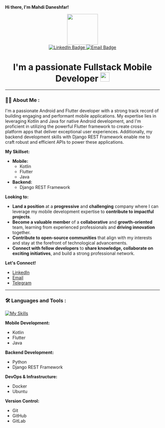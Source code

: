 **Hi there, I'm Mahdi Daneshfar!** 

<div id="header" align="center">
  <img src="https://media.giphy.com/media/M9gbBd9nbDrOTu1Mqx/giphy.gif" width="100"/>
  <div id="badges">
    <a href="https://www.linkedin.com/in/mehdi-daneshfar-900a6a232/">
      <img src="https://img.shields.io/badge/LinkedIn-blue?style=for-the-badge&logo=linkedin&logoColor=white" alt="LinkedIn Badge"/>
    </a>
    <a href="mailto:mdfr1376@gmail.com">  <img src="https://img.shields.io/badge/Email-grey?style=for-the-badge&logo=email&logoColor=white" alt="Email Badge"/>  </a>
    </div>
</div>

<div align="center">
  <h1>
    I'm a passionate Fullstack Mobile Developer <img src="https://media.giphy.com/media/hvRJCLFzcasrR4ia7z/giphy.gif" width="30px"/>
  </h1>
</div>


---

### :man_technologist: About Me :

I'm a passionate Android and Flutter developer with a strong track record of building engaging and performant mobile applications. My expertise lies in leveraging Kotlin and Java for native Android development, and I'm proficient in utilizing the powerful Flutter framework to create cross-platform apps that deliver exceptional user experiences. Additionally, my backend development skills with Django REST Framework enable me to craft robust and efficient APIs to power these applications.

**My Skillset:**

* **Mobile:**
    * Kotlin
    * Flutter
    * Java
* **Backend:**
    * Django REST Framework

**Looking to:**

* **Land a position** at a **progressive** and **challenging** company where I can leverage my mobile development expertise to **contribute to impactful projects**.
* **Become a valuable member** of a **collaborative** and **growth-oriented** team, learning from experienced professionals and **driving innovation** together.
* **Contribute to open-source communities** that align with my interests and stay at the forefront of technological advancements.
* **Connect with fellow developers** to **share knowledge, collaborate on exciting initiatives**, and build a strong professional network.



**Let's Connect!**

* [LinkedIn](https://www.linkedin.com/in/mehdi-daneshfar-900a6a232/)
* [Email](mdfr1376@gmail.com)
* [Telegram](https://te.me/mehdi_dfr17) 

---

### :hammer_and_wrench: Languages and Tools :

[![My Skills](https://skillicons.dev/icons?i=kotlin,java,flutter,python,django,docker,ubuntu,postgresql,pgadmin,git,github,gitlab)](https://skillicons.dev)

**Mobile Development:**

* Kotlin
* Flutter
* Java

**Backend Development:**

* Python
* Django REST Framework

**DevOps & Infrastructure:**

* Docker
* Ubuntu

**Version Control:**

* Git
* GitHub
* GitLab

